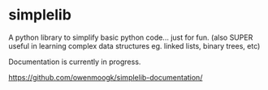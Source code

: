 # simplelib
A python library to simplify basic python code... just for fun. (also SUPER useful in learning complex data structures eg. linked lists, binary trees, etc)

Documentation is currently in progress. 

https://github.com/owenmoogk/simplelib-documentation/
